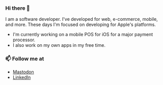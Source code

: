 ### Hi there 👋

I am a software developer. I've developed for web, e-commerce, mobile, and more. These days I'm focused on developing for Apple's platforms.

- I'm currently working on a mobile POS for iOS for a major payment processor.
- I also work on my own apps in my free time.

### 📫 Follow me at
- [Mastodon](https://hachyderm.io/@tomhartnett)
- [LinkedIn](https://www.linkedin.com/in/0tomhartnett/)
